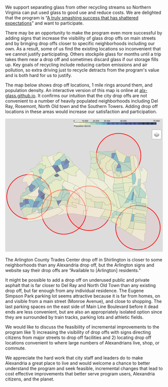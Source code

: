 We support separating glass from other recycling streams so Northern Virginia can put used glass to good use and reduce costs.   We are delighted that the program is “[A truly smashing success that has shattered expectations](https://www.fairfaxcounty.gov/news/glass-recycling-a-smashing-success)” and want to participate.

There may be an opportunity to make the program even more successful by adding signs that increase the visibility of glass drop offs on main streets and by bringing drop offs closer to specific neighborhoods including our own. As a result, some of us find the existing locations so inconvenient that we cannot justify participating. Others stockpile glass for months until a trip takes them near a drop off and sometimes discard glass if our storage fills up. Key goals of recycling include reducing carbon emissions and air pollution, so extra driving just to recycle detracts from the program's value and is both hard for us to justify.  

The map below shows drop off locations, 1 mile rings around them, and population density.  An interactive version of this map is online at [alx-glass.github.io](https://alx-glass.github.io/).  It confirms our intuition that the city drop offs are not convenient to a number of heavily populated neighborhoods including Del Ray, Rosemont, North Old town and the Southern Towers. Adding drop off locations in these areas would increase our satisfaction and participation.

![Glass recycling map](glass_recycling_map.png)

The Arlington County Trades Center drop off in Shirlington is closer to some neighborhoods than any Alexandria drop off, but the Arlington signs and website say their drop offs are “Available to [Arlington] residents.” 

It might be possible to add a drop off on underused public and private asphalt that is far closer to Del Ray and North Old Town than any existing drop off, but far enough from any individual residence.  The Eugene Simpson Park parking lot seems attractive because it is far from homes, on and visible from a main street (Monroe Avenue), and close to shopping.  The last parking spaces on the east side of Main Line Boulevard before it dead ends are less convenient, but are also an appropriately isolated option since they are surrounded by train tracks, parking lots and athletic fields. 

We would like to discuss the feasibility of incremental improvements to the program like 1) increasing the visibility of drop offs with signs directing citizens from major streets to drop off facilities and 2) locating drop off locations convenient to where large numbers of Alexandrians live, shop, or commute.

We appreciate the hard work that city staff and leaders do to make Alexandria a great place to live and would welcome a chance to better understand the program and seek feasible, incremental changes that lead to cost effective improvements that better serve program users, Alexandria citizens, and the planet. 